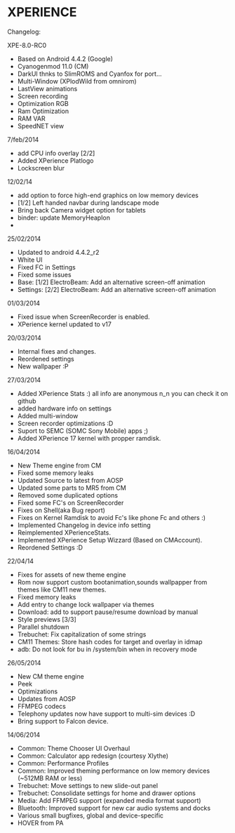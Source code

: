 XPERIENCE 
=========

Changelog:

XPE-8.0-RC0
* Based on Android 4.4.2 (Google)
* Cyanogenmod 11.0 (CM)
* DarkUI thnks to SlimROMS and Cyanfox for port...
* Multi-Window (XPlodWild from omnirom)
* LastView animations
* Screen recording
* Optimization RGB 
* Ram Optimization
* RAM VAR
* SpeedNET view

7/feb/2014
* add CPU info overlay [2/2]
* Added XPerience Platlogo
* Lockscreen blur

12/02/14
* add option to force high-end graphics on low memory devices 
* [1/2] Left handed navbar during landscape mode
* Bring back Camera widget option for tablets
* binder: update MemoryHeapIon
* 

25/02/2014

* Updated to android 4.4.2_r2
* White UI
* Fixed FC in Settings 
* Fixed some issues
* Base: [1/2] ElectroBeam: Add an alternative screen-off animation
* Settings: [2/2] ElectroBeam: Add an alternative screen-off animation

01/03/2014

* Fixed issue when ScreenRecorder is enabled.
* XPerience kernel updated to v17

20/03/2014

* Internal fixes and changes. 
* Reordened settings
* New wallpaper :P

27/03/2014

* Added XPerience Stats :) all info are anonymous n_n you can check it on github
* added hardware info on settings
* Added multi-window
* Screen recorder optimizations :D
* Suport to SEMC (SOMC Sony Mobile) apps ;)
* Added XPerience 17 kernel with propper ramdisk.

16/04/2014

* New Theme engine from CM
* Fixed some memory leaks
* Updated Source to latest from AOSP
* Updated some parts to MR5 from CM
* Removed some duplicated options
* Fixed some FC's on ScreenRecorder
* Fixes on Shell(aka Bug report)
* Fixes on Kernel Ramdisk to avoid Fc's like phone Fc and others :)
* Implemented Changelog in device info setting
* Reimplemented XPerienceStats.
* Implemented XPerience Setup Wizzard (Based on CMAccount).
* Reordened Settings :D

22/04/14

* Fixes for assets of new theme engine
* Rom now support custom bootanimation,sounds wallpapper from themes like CM11 new themes.
* Fixed memory leaks
* Add entry to change lock wallpaper via themes 
* Download: add to support pause/resume download by manual
* Style previews [3/3]
* Parallel shutdown 
* Trebuchet: Fix capitalization of some strings
* CM11 Themes: Store hash codes for target and overlay in idmap 
* adb: Do not look for bu in /system/bin when in recovery mode 

26/05/2014

* New CM theme engine
* Peek 
* Optimizations 
* Updates from AOSP
* FFMPEG codecs
* Telephony updates now have support to multi-sim devices :D
* Bring support to Falcon device.

14/06/2014
* Common: Theme Chooser UI Overhaul
* Common: Calculator app redesign (courtesy Xlythe)
* Common: Performance Profiles
* Common: Improved theming performance on low memory devices (~512MB RAM or less)
* Trebuchet: Move settings to new slide-out panel
* Trebuchet: Consolidate settings for home and drawer options
* Media: Add FFMPEG support (expanded media format support)
* Bluetooth: Improved support for new car audio systems and docks
* Various small bugfixes, global and device-specific
* HOVER from PA

